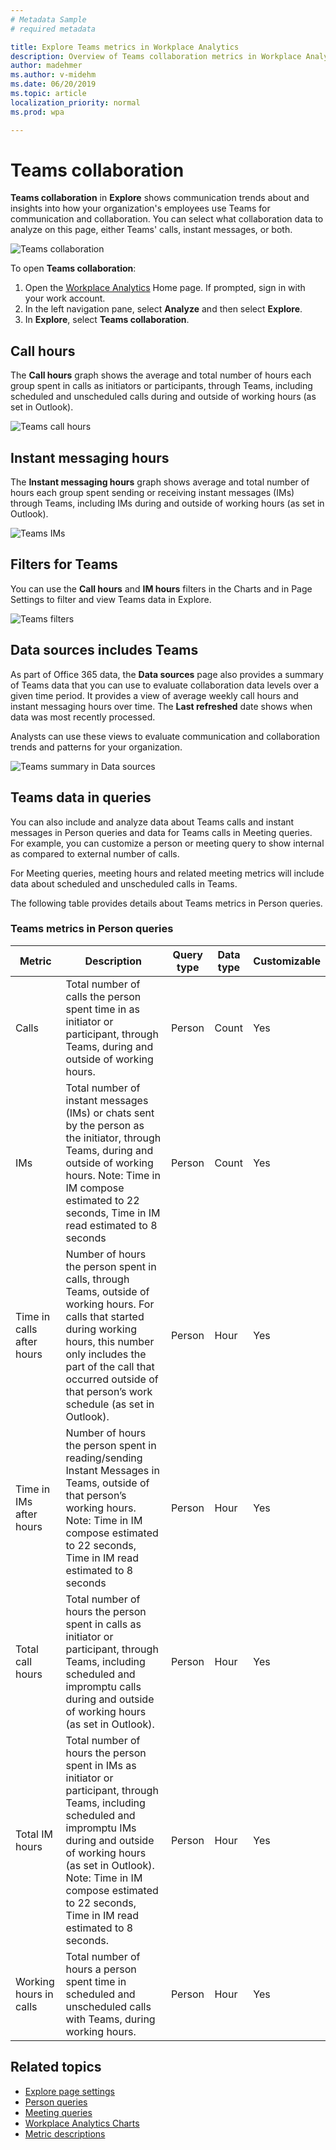 ```yaml
---
# Metadata Sample
# required metadata

title: Explore Teams metrics in Workplace Analytics
description: Overview of Teams collaboration metrics in Workplace Analytics
author: madehmer
ms.author: v-midehm
ms.date: 06/20/2019
ms.topic: article
localization_priority: normal 
ms.prod: wpa

---
```


# Teams collaboration

**Teams collaboration** in **Explore** shows communication trends about and insights into how your organization's employees use Teams for communication and collaboration. You can select what collaboration data to analyze on this page, either Teams' calls, instant messages, or both.

![Teams collaboration](../images/wpa/use/teams-explore.png)

To open **Teams collaboration**:

1. Open the [Workplace Analytics](https://workplaceanalytics.office.com) Home page. If prompted, sign in with your work account.
2. In the left navigation pane, select **Analyze** and then select **Explore**.
3. In **Explore**, select **Teams collaboration**.

## Call hours

The **Call hours** graph shows the average and total number of hours each group spent in calls as initiators or participants, through Teams, including scheduled and unscheduled calls during and outside of working hours (as set in Outlook).

![Teams call hours](../images/wpa/use/teams-explore-calls.png)

## Instant messaging hours

The **Instant messaging hours** graph shows average and total number of hours each group spent sending or receiving instant messages (IMs) through Teams, including IMs during and outside of working hours (as set in Outlook).

![Teams IMs](../images/wpa/use/teams-explore-ims.png)

## Filters for Teams

You can use the **Call hours** and **IM hours** filters in the Charts and in Page Settings to filter and view Teams data in Explore.

![Teams filters](../images/wpa/use/teams-filters.png)

## Data sources includes Teams

As part of Office 365 data, the **Data sources** page also provides a summary of Teams data that you can use to evaluate collaboration data levels over a given time period. It provides a view of average weekly call hours and instant messaging hours over time. The **Last refreshed** date shows when data was most recently processed.

Analysts can use these views to evaluate communication and collaboration trends and patterns for your organization.

![Teams summary in Data sources](../images/wpa/Use/teams-data-source.png)

## Teams data in queries

You can also include and analyze data about Teams calls and instant messages in Person queries and data for Teams calls in Meeting queries. For example, you can customize a person or meeting query to show internal as compared to external number of calls.

For Meeting queries, meeting hours and related meeting metrics will include data about scheduled and unscheduled calls in Teams.

The following table provides details about Teams metrics in Person queries.

### Teams metrics in Person queries

|Metric|Description|Query type|Data type|Customizable|
|------|-----------|----------|---------|------------|
|Calls| Total number of calls the person spent time in as initiator or participant, through Teams, during and outside of working hours.| Person| Count| Yes |
|IMs | Total number of instant messages (IMs) or chats sent by the person as the initiator, through Teams, during and outside of working hours. Note: Time in IM compose estimated to 22 seconds, Time in IM read estimated to 8 seconds| Person| Count| Yes|
|Time in calls after hours | Number of hours the person spent in calls, through Teams, outside of working hours. For calls that started during working hours, this number only includes the part of the call that occurred outside of that person’s work schedule (as set in Outlook).| Person| Hour| Yes|
|Time in IMs after hours| Number of hours the person spent in reading/sending Instant Messages in  Teams, outside of that person’s working hours. Note: Time in IM compose estimated to 22 seconds, Time in IM read estimated to 8 seconds| Person| Hour| Yes|
|Total call hours | Total number of hours the person spent in calls as initiator or participant, through Teams, including scheduled and impromptu calls during and outside of working hours (as set in Outlook). | Person| Hour| Yes|
|Total IM hours | Total number of hours the person spent in IMs as initiator or participant, through Teams, including scheduled and impromptu IMs during and outside of working hours (as set in Outlook).  Note: Time in IM compose estimated to 22 seconds, Time in IM read estimated to 8 seconds.| Person| Hour| Yes|
|Working hours in calls| Total number of hours a person spent time in scheduled and unscheduled calls with Teams, during working hours. | Person| Hour| Yes|

## Related topics

* [Explore page settings](../use/explore-page-settings.md)
* [Person queries](../tutorials/Person-queries.md)
* [Meeting queries](../tutorials/Meeting-queries.md)
* [Workplace Analytics Charts](../use/chart-types.md)
* [Metric descriptions](../use/metric-definitions.md)
